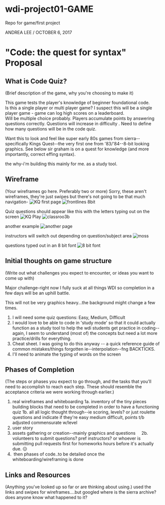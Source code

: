 # wdi-project01-GAME
Repo for game/first project


ANDREA LEE / OCTOBER 6, 2017

# "Code: the quest for syntax" Proposal

## What is Code Quiz?

(Brief description of the game, why you're choosing to make it)

This game tests the player's knowledge of beginner foundational code.  
Is this a single player or multi player game?  I suspect this will be a single player game - game can log high scores on a leaderboard.  
Will be multiple choice probably.
Players accumulate points by answering questions correctly.
Questions will increase in difficulty .
Need to define how many questions will be in the code quiz.

Want this to look and feel like super early 80s games from sierra--specifically Kings Quest--the very first one from '83/'84--8-bit looking graphics.  See below 
sir graham is on a quest for knowledge (and more importantly, correct effing syntax).

the why-i'm building this mainly for me.  as a study tool.  

## Wireframe

(Your wireframes go here. Preferably two or more)
Sorry, these aren't wireframes, they're just swipes but there's not going to be that much navigation-
![KQ first page](http://www.linehollis.com/wp-content/uploads/2013/01/dosbox-2013-01-19-13-40-02-25.png)
![frontlines 8bit](https://i.imgur.com/FgvRaem.jpg?1)

Quiz questions should appear like this with the letters typing out on the screen
![KQ Play](https://cdn.arstechnica.net/01-11-2011/kings_quest_1.jpg)
![classroo3b](https://i.imgur.com/IyGhNNI.jpg?2)

another example
![another page](http://falselogic.net/images/KQ2/sierra_017-1.png)

instructors will switch out depending on question/subject area
![moss](https://ih0.redbubble.net/image.10798747.7663/flat,800x800,075,f.jpg)

questions typed out in an 8 bit font
![8 bit font](https://www.dafont.com/img/charmap/8/_/8_bit_madness0.png)

## Initial thoughts on game structure

(Write out what challenges you expect to encounter, or ideas you want to come up with)

Major challenge-right now I fully suck at all things WDI so completion in a few days will be an uphill battle.

This will not be very graphics heavy...the background might change a few times.
1.  I will need some quiz questions: Easy, Medium, Difficult
2.  I would love to be able to code in 'study mode' so that it could actually function as a study tool to help the wdi students get           practice in coding--again, I seem to understand (most of) the concepts but need a lot more practice/drills for everything.
3.  Cheat sheet.  I was going to do this anyway -- a quick reference guide of common mistakes/things forgotten 
    ie--interpolation--fng BACKTICKS.  
4.  I'll need to animate the typing of words on the screen

## Phases of Completion
(The steps or phases you expect to go through, and the tasks that you'll need to accomplish to reach each step. These should resemble the acceptance criteria we were working through earlier.)

1.  real wireframes and whiteboarding
  1a. inventory of the tiny pieces building blocks that need to be completed in order to have a functioning quiz
  1b. all all logic thought through--ie scoring, levels?  or just roulette questions and indicate if they're easy medium difficult, points t/b adjusted commensurate w/level
3.  user story
2.  assets gathering or creation--mainly graphics and questions
     2b.  volunteers to submit questions?  pref instructors?  or whoever is submitting pull requests first for homeworks hours before it's actually due. 😑
3.  then phases of code..to be detailed once the whiteboarding/wireframing is done

## Links and Resources
(Anything you've looked up so far or are thinking about using.)
used the links and swipes for wireframes....but googled
where is the sierra archive?  does anyone know what happened to it?


